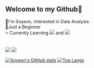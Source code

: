 ## Welcome to my Github👋

🎈I'm Soyeon, interested in Data Analysis   
🌱Just a Beginner   
⭐ Currently Learning
<img src="https://img.shields.io/badge/Python-3776AB?style=flat-square&logo=Python&logoColor=white"/></a> and 
<img src="https://img.shields.io/badge/R-276DC3?style=flat-square&logo=R&logoColor=white"/></a>



</br>
<a href="mailto:syyang@sookmyung.ac.kr" target="_blank"><img src="https://img.shields.io/badge/Gmail-EA4335?style=flat-square&logo=Gmail&logoColor=white"/></a>
<a href="https://velog.io/@xoyeon" target="_blank"><img src="https://img.shields.io/badge/Velog-20c997?style=flat-square&logo=Vimeo&logoColor=white"/></a>


[![Soyeon's GitHub stats](https://github-readme-stats.vercel.app/api?username=xoyeon&show_icons=true&theme=buefy)](https://github.com/xoyeon/github-readme-stats)
[![Top Langs](https://github-readme-stats.vercel.app/api/top-langs/?username=xoyeon&langs_count=5&theme=buefy&layout=compact)](https://github.com/xoyeon/github-readme-stats)
